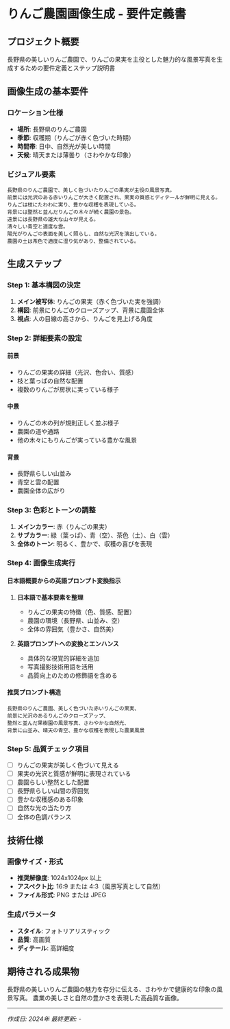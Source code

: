 # りんご農園画像生成 - 要件定義書

## プロジェクト概要
長野県の美しいりんご農園で、りんごの果実を主役とした魅力的な風景写真を生成するための要件定義とステップ説明書

## 画像生成の基本要件

### ロケーション仕様
- **場所**: 長野県のりんご農園
- **季節**: 収穫期（りんごが赤く色づいた時期）
- **時間帯**: 日中、自然光が美しい時間
- **天候**: 晴天または薄曇り（さわやかな印象）

### ビジュアル要素

```
長野県のりんご農園で、美しく色づいたりんごの果実が主役の風景写真。
前景には光沢のある赤いりんごが大きく配置され、果実の質感とディテールが鮮明に見える。
りんごは枝にたわわに実り、豊かな収穫を表現している。
背景には整然と並んだりんごの木々が続く農園の景色。
遠景には長野県の雄大な山々が見える。
清々しい青空と適度な雲。
陽光がりんごの表面を美しく照らし、自然な光沢を演出している。
農園の土は茶色で適度に湿り気があり、整備されている。
```

## 生成ステップ

### Step 1: 基本構図の決定
1. **メイン被写体**: りんごの果実（赤く色づいた実を強調）
2. **構図**: 前景にりんごのクローズアップ、背景に農園全体
3. **視点**: 人の目線の高さから、りんごを見上げる角度

### Step 2: 詳細要素の設定

#### 前景
- りんごの果実の詳細（光沢、色合い、質感）
- 枝と葉っぱの自然な配置
- 複数のりんごが房状に実っている様子

#### 中景
- りんごの木の列が規則正しく並ぶ様子
- 農園の道や通路
- 他の木々にもりんごが実っている豊かな風景

#### 背景
- 長野県らしい山並み
- 青空と雲の配置
- 農園全体の広がり

### Step 3: 色彩とトーンの調整
1. **メインカラー**: 赤（りんごの果実）
2. **サブカラー**: 緑（葉っぱ）、青（空）、茶色（土）、白（雲）
3. **全体のトーン**: 明るく、豊かで、収穫の喜びを表現

### Step 4: 画像生成実行

#### 日本語概要からの英語プロンプト変換指示
1. **日本語で基本要素を整理**
   - りんごの果実の特徴（色、質感、配置）
   - 農園の環境（長野県、山並み、空）
   - 全体の雰囲気（豊かさ、自然美）

2. **英語プロンプトへの変換とエンハンス**
   - 具体的な視覚的詳細を追加
   - 写真撮影技術用語を活用
   - 品質向上のための修飾語を含める

#### 推奨プロンプト構造
```
長野県のりんご農園、美しく色づいた赤いりんごの果実、
前景に光沢のあるりんごのクローズアップ、
整然と並んだ果樹園の風景写真、さわやかな自然光、
背景に山並み、晴天の青空、豊かな収穫を表現した農業風景
```

### Step 5: 品質チェック項目
- [ ] りんごの果実が美しく色づいて見える
- [ ] 果実の光沢と質感が鮮明に表現されている
- [ ] 農園らしい整然とした配置
- [ ] 長野県らしい山間の雰囲気
- [ ] 豊かな収穫感のある印象
- [ ] 自然な光の当たり方
- [ ] 全体の色調バランス

## 技術仕様

### 画像サイズ・形式
- **推奨解像度**: 1024x1024px 以上
- **アスペクト比**: 16:9 または 4:3（風景写真として自然）
- **ファイル形式**: PNG または JPEG

### 生成パラメータ
- **スタイル**: フォトリアリスティック
- **品質**: 高画質
- **ディテール**: 高詳細度

## 期待される成果物
長野県の美しいりんご農園の魅力を存分に伝える、さわやかで健康的な印象の風景写真。
農業の美しさと自然の豊かさを表現した高品質な画像。

---
*作成日: 2024年*
*最終更新: -*
